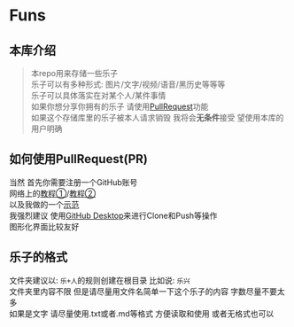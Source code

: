 # Funs

## 本库介绍

> 本repo用来存储一些乐子  
> 乐子可以有多种形式: 图片/文字/视频/语音/黑历史等等等  
> 乐子可以具体落实在对某个人/某件事情  
> 如果你想分享你拥有的乐子 请使用[PullRequest](https://qq52o.me/2503.html)功能  
> 如果这个存储库里的乐子被本人请求销毁 我将会**无条件**接受 望使用本库的用户明确  

## 如何使用PullRequest(PR)

当然 首先你需要注册一个GitHub账号  
网络上的[教程①](https://qq52o.me/2503.html)/[教程②](https://blog.csdn.net/wudalang_gd/article/details/81049576)  
以及我做的一个[示范]()  
我强烈建议 使用[GitHub Desktop](https://desktop.github.com/)来进行Clone和Push等操作  
图形化界面比较友好

## 乐子的格式

文件夹建议以: ```乐+人```的规则创建在根目录  比如说: ```乐兴```  
文件夹里内容不限 但是请尽量用文件名简单一下这个乐子的内容 字数尽量不要太多  
如果是文字 请尽量使用.txt或者.md等格式 方便读取和使用 或者无格式也可以
